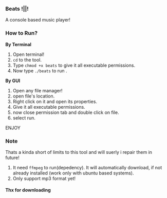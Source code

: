 ### Beats !||!
A console based music player!
<br>

### How to Run?
<b>By Terminal</b>
1) Open terminal!
2) `cd` to the tool.
3) Type `chmod +x beats` to give it all executable permissions.
4) Now type `./beats` to run .

<b>By GUI</b>

1) Open any file manager!
2) open file's location.
3) Right click on it and open its properties.
4) Give it all executable permissions.
5) now close permission tab and double click on file.
6) select run.

ENJOY

### Note
Thats a kinda short of limits to this tool and will suerly i repair them in future! <br>

1) It need `ffmpeg` to run(depedency). It will automatically download, if not already installed (work only with ubuntu based systems).
2) Only support mp3 format yet!

#### Thx for downloading

